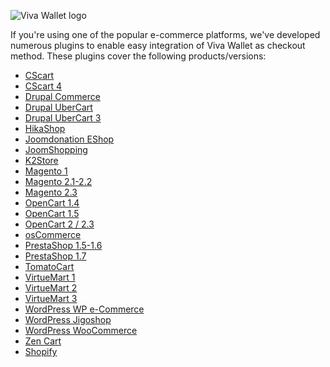 ![Viva Wallet logo](https://user-images.githubusercontent.com/44943019/64185447-0f95b900-ce65-11e9-94ef-4e70bdf1a72e.png)

If you're using one of the popular e-commerce platforms, we've developed numerous plugins to enable easy integration of Viva Wallet as checkout method. These plugins cover the following products/versions:

 - <a href="https://github.com/VivaPayments/API/tree/master/Plugins/cscart/cscart-vivawallet">CScart</a><br/>
 - <a href="https://github.com/VivaPayments/API/tree/master/Plugins/cscart/cscart4-vivawallet">CScart 4</a><br/>
 - <a href="https://github.com/VivaPayments/API/tree/master/Plugins/drupal/commerce_vivawallet-7.x-1.0/commerce_vivawallet">Drupal Commerce</a><br/>
 - <a href="https://github.com/VivaPayments/API/tree/master/Plugins/drupal/uc_vivawallet">Drupal UberCart</a><br/>
 - <a href="https://github.com/VivaPayments/API/tree/master/Plugins/drupal/uc3_vivawallet/uc_vivawallet">Drupal UberCart 3</a><br/>
 - <a href="https://github.com/VivaPayments/API/tree/master/Plugins/hikashop/plg_viva_hikashop">HikaShop</a><br/>
 - <a href="https://github.com/VivaPayments/API/tree/master/Plugins/joomla/joomdonation_eshop/os_viva">Joomdonation EShop</a><br/>
 - <a href="https://github.com/VivaPayments/API/tree/master/Plugins/joomla/joomshopping_viva">JoomShopping</a><br/>
 - <a href="https://github.com/VivaPayments/API/tree/master/Plugins/k2store/k2store-viva-payment">K2Store</a><br/>
 - <a href="https://github.com/VivaPayments/API/tree/master/Plugins/magento/magvivawallet">Magento 1</a><br/>
 - <a href="https://github.com/VivaPayments/API/tree/master/Plugins/magento/magento2_vivawallet">Magento 2.1-2.2</a><br/>
 - <a href="https://github.com/VivaPayments/API/tree/master/Plugins/magento/magento23_vivawallet">Magento 2.3</a><br/>
 - <a href="https://github.com/VivaPayments/API/tree/master/Plugins/opencart/OpenCart%201.4">OpenCart 1.4</a><br/>
 - <a href="https://github.com/VivaPayments/API/tree/master/Plugins/opencart/OpenCart%201.5">OpenCart 1.5</a><br/>
 - <a href="https://github.com/VivaPayments/API/tree/master/Plugins/opencart/OpenCart%202.0%20-%202.1%20-%202.2">OpenCart 2 / 2.3</a><br/>
 - <a href="https://github.com/VivaPayments/API/tree/master/Plugins/oscommerce/vivawallet">osCommerce</a><br/>
 - <a href="https://github.com/VivaPayments/API/tree/master/Plugins/prestashop/prestashop1.5-1.6/vivawallet">PrestaShop 1.5-1.6</a><br/>
 - <a href="https://github.com/VivaPayments/API/tree/master/Plugins/prestashop/prestashop1.7/vivawallet">PrestaShop 1.7</a><br/>
 - <a href="https://github.com/VivaPayments/API/tree/master/Plugins/tomatocart/vivawallet">TomatoCart</a><br/>
 - <a href="https://github.com/VivaPayments/API/tree/master/Plugins/virtuemart/vm1_vivawallet">VirtueMart 1</a><br/>
 - <a href="https://github.com/VivaPayments/API/tree/master/Plugins/virtuemart/vm2_plugin_vivawallet">VirtueMart 2</a><br/>
 - <a href="https://github.com/VivaPayments/API/tree/master/Plugins/virtuemart/vm3_plugin_vivawallet">VirtueMart 3</a><br/>
 - <a href="https://github.com/VivaPayments/API/tree/master/Plugins/wordpress/WP%20e-Commerce%20vivawallet">WordPress WP e-Commerce</a><br/>
 - <a href="https://github.com/VivaPayments/API/tree/master/Plugins/wordpress/vivawallet-for-jigoshop">WordPress Jigoshop</a><br/>
 - <a href="https://github.com/VivaPayments/API/tree/master/Plugins/wordpress/vivawallet-for-woocommerce">WordPress WooCommerce</a><br/>
 - <a href="https://github.com/VivaPayments/API/tree/master/Plugins/zencart/vivawallet">Zen Cart</a><br/>
 - <a href="https://developer.vivapayments.com/e-commerce-plugins/shopify">Shopify</a><br/>
